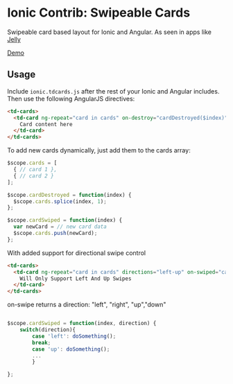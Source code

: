 Ionic Contrib: Swipeable Cards
===================

Swipeable card based layout for Ionic and Angular. As seen in apps like [Jelly](http://jelly.co/)

[Demo](http://codepen.io/ionic/pen/nxEdH)

## Usage

Include `ionic.tdcards.js` after the rest of your Ionic and Angular includes. Then use the following AngularJS directives:

```html
<td-cards>
  <td-card ng-repeat="card in cards" on-destroy="cardDestroyed($index)" on-swipe="cardSwiped($index)">
    Card content here
  </td-card>
</td-cards>
```

To add new cards dynamically, just add them to the cards array:

```javascript
$scope.cards = [
  { // card 1 },
  { // card 2 }
];

$scope.cardDestroyed = function(index) {
  $scope.cards.splice(index, 1);
};

$scope.cardSwiped = function(index) {
  var newCard = // new card data
  $scope.cards.push(newCard);
};
```
With added support for directional swipe control

```html
<td-cards>
  <td-card ng-repeat="card in cards" directions="left-up" on-swiped="cardSwiped($index, direction)">
    Will Only Support Left And Up Swipes
  </td-card>
</td-cards>
```
on-swipe returns a direction: "left", "right", "up","down"
```javascript

$scope.cardSwiped = function(index, direction) {
 	switch(direction){
 		case 'left': doSomething();
 		break;
 		case 'up': doSomething();
 		...
 		}

};
```




